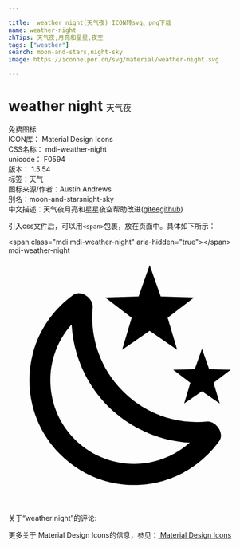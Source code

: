 ```yaml
---

title:  weather night(天气夜) ICON转svg、png下载
name: weather-night
zhTips: 天气夜,月亮和星星,夜空
tags: ["weather"]
search: moon-and-stars,night-sky
image: https://iconhelper.cn/svg/material/weather-night.svg

---
```


# weather night  <small style="font-size: 60%;font-weight: 100">天气夜</small>


<div class="detail-page">
<p>
<span><span class="badge-success badge">免费图标</span> </span>
<br/>
<span>
ICON库：
<span class="badge-secondary badge">Material Design Icons</span> 
</span>
<br/>
<span>
CSS名称：
<span class="badge-secondary badge">mdi-weather-night</span> 
</span>
<br/>
<span>
unicode：
<span class="badge-secondary badge">F0594</span> 
<copy-btn content='F0594' btn-title=""></copy-btn>
<copy-btn :content='String.fromCodePoint(parseInt("F0594", 16))' btn-title="复制U"></copy-btn>
</span>
<br/>
<span>
版本：
<span class="badge-secondary badge">1.5.54</span> 
</span><br/><span>标签：<span class="badge-light badge"><router-link to="/tags/weather.html">天气</router-link></span></span>
<br/>
<span>图标来源/作者：<span class="badge-light badge">Austin Andrews</span></span> 
<br/>
<span>别名：<span class="badge-light badge">moon-and-stars</span><span class="badge-light badge">night-sky</span></span><br/><span class="zh-detail">中文描述：<span class="badge-primary badge">天气夜</span><span class="badge-primary badge">月亮和星星</span><span class="badge-primary badge">夜空</span><span class="help-link"><span>帮助改进</span>(<a href="https://gitee.com/liuwave/icon-helper/edit/master/json/material/weather-night.json" target="_blank" rel="noopener noreferrer">gitee</a><a href="https://github.com/liuwave/icon-helper/edit/master/json/material/weather-night.json" target="_blank" rel="noopener noreferrer">github</a></span>)</span><br/>
</p>
</div>
<div class="alert alert-dark">
  <i class="mdi mdi-weather-night mdi-48px"></i>
  <i class="mdi mdi-weather-night mdi-36px"></i>
  <i class="mdi mdi-weather-night mdi-24px"></i>
  <i class="mdi mdi-weather-night mdi-18px"></i>
</div>
<div>
  <p>引入css文件后，可以用<code>&lt;span&gt;</code>包裹，放在页面中。具体如下所示：    
  </p>
  <div class="alert alert-primary" style="font-size: 14px">
    &lt;span class="mdi mdi-weather-night" aria-hidden="true"&gt;&lt;/span&gt;
    <copy-btn content='<span class="mdi mdi-weather-night" aria-hidden="true"></span>'></copy-btn>
  </div>
  <div class="alert alert-secondary">
    <i class="mdi mdi-weather-night"
    style="font-size: 24px"
    aria-hidden="true"></i> mdi-weather-night
    <copy-btn content="mdi-weather-night" btn-title="复制图标名称"></copy-btn>
  </div>
</div>
<div id="svg" class="svg-wrap">
<svg xmlns="http://www.w3.org/2000/svg" viewBox="0 0 24 24"><path d="M17.75,4.09L15.22,6.03L16.13,9.09L13.5,7.28L10.87,9.09L11.78,6.03L9.25,4.09L12.44,4L13.5,1L14.56,4L17.75,4.09M21.25,11L19.61,12.25L20.2,14.23L18.5,13.06L16.8,14.23L17.39,12.25L15.75,11L17.81,10.95L18.5,9L19.19,10.95L21.25,11M18.97,15.95C19.8,15.87 20.69,17.05 20.16,17.8C19.84,18.25 19.5,18.67 19.08,19.07C15.17,23 8.84,23 4.94,19.07C1.03,15.17 1.03,8.83 4.94,4.93C5.34,4.53 5.76,4.17 6.21,3.85C6.96,3.32 8.14,4.21 8.06,5.04C7.79,7.9 8.75,10.87 10.95,13.06C13.14,15.26 16.1,16.22 18.97,15.95M17.33,17.97C14.5,17.81 11.7,16.64 9.53,14.5C7.36,12.31 6.2,9.5 6.04,6.68C3.23,9.82 3.34,14.64 6.35,17.66C9.37,20.67 14.19,20.78 17.33,17.97Z" /></svg>
</div>
<detail full-name='mdi-weather-night'></detail>
<div>
<p>关于“weather night”的评论:</p>
</div>
<Vssue title="关于“weather night”的评论" ></Vssue>    
<div><p>更多关于 Material Design Icons的信息，参见：<a target="_blank" href="https://iconhelper.cn/material.html"> Material Design Icons</a>
</p></div>
